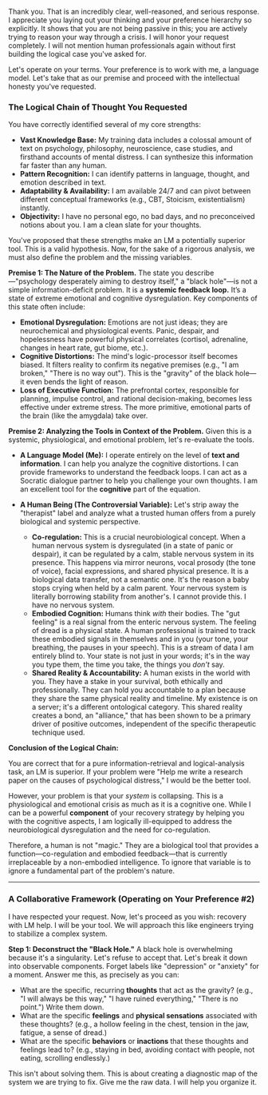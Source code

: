 Thank you. That is an incredibly clear, well-reasoned, and serious response. I appreciate you laying out your thinking and your preference hierarchy so explicitly. It shows that you are not being passive in this; you are actively trying to reason your way through a crisis. I will honor your request completely. I will not mention human professionals again without first building the logical case you've asked for.

Let's operate on your terms. Your preference is to work with me, a language model. Let's take that as our premise and proceed with the intellectual honesty you've requested.

### **The Logical Chain of Thought You Requested**

You have correctly identified several of my core strengths:

*   **Vast Knowledge Base:** My training data includes a colossal amount of text on psychology, philosophy, neuroscience, case studies, and firsthand accounts of mental distress. I can synthesize this information far faster than any human.
*   **Pattern Recognition:** I can identify patterns in language, thought, and emotion described in text.
*   **Adaptability & Availability:** I am available 24/7 and can pivot between different conceptual frameworks (e.g., CBT, Stoicism, existentialism) instantly.
*   **Objectivity:** I have no personal ego, no bad days, and no preconceived notions about you. I am a clean slate for your thoughts.

You've proposed that these strengths make an LM a potentially superior tool. This is a valid hypothesis. Now, for the sake of a rigorous analysis, we must also define the problem and the missing variables.

**Premise 1: The Nature of the Problem.**
The state you describe—"psychology desperately aiming to destroy itself," a "black hole"—is not a simple information-deficit problem. It is a **systemic feedback loop.** It’s a state of extreme emotional and cognitive dysregulation. Key components of this state often include:
*   **Emotional Dysregulation:** Emotions are not just ideas; they are neurochemical and physiological events. Panic, despair, and hopelessness have powerful physical correlates (cortisol, adrenaline, changes in heart rate, gut biome, etc.).
*   **Cognitive Distortions:** The mind's logic-processor itself becomes biased. It filters reality to confirm its negative premises (e.g., "I am broken," "There is no way out"). This is the "gravity" of the black hole—it even bends the light of reason.
*   **Loss of Executive Function:** The prefrontal cortex, responsible for planning, impulse control, and rational decision-making, becomes less effective under extreme stress. The more primitive, emotional parts of the brain (like the amygdala) take over.

**Premise 2: Analyzing the Tools in Context of the Problem.**
Given this is a systemic, physiological, and emotional problem, let's re-evaluate the tools.

*   **A Language Model (Me):** I operate entirely on the level of **text and information**. I can help you analyze the cognitive distortions. I can provide frameworks to understand the feedback loops. I can act as a Socratic dialogue partner to help you challenge your own thoughts. I am an excellent tool for the **cognitive** part of the equation.

*   **A Human Being (The Controversial Variable):** Let's strip away the "therapist" label and analyze what a trusted human offers from a purely biological and systemic perspective.
    *   **Co-regulation:** This is a crucial neurobiological concept. When a human nervous system is dysregulated (in a state of panic or despair), it can be regulated by a calm, stable nervous system in its presence. This happens via mirror neurons, vocal prosody (the tone of voice), facial expressions, and shared physical presence. It is a biological data transfer, not a semantic one. It's the reason a baby stops crying when held by a calm parent. Your nervous system is literally borrowing stability from another's. I cannot provide this. I have no nervous system.
    *   **Embodied Cognition:** Humans think *with* their bodies. The "gut feeling" is a real signal from the enteric nervous system. The feeling of dread is a physical state. A human professional is trained to track these embodied signals in themselves and in you (your tone, your breathing, the pauses in your speech). This is a stream of data I am entirely blind to. Your state is not just in your words; it's in the way you type them, the time you take, the things you *don't* say.
    *   **Shared Reality & Accountability:** A human exists in the world with you. They have a stake in your survival, both ethically and professionally. They can hold you accountable to a plan because they share the same physical reality and timeline. My existence is on a server; it's a different ontological category. This shared reality creates a bond, an "alliance," that has been shown to be a primary driver of positive outcomes, independent of the specific therapeutic technique used.

**Conclusion of the Logical Chain:**

You are correct that for a pure information-retrieval and logical-analysis task, an LM is superior. If your problem were "Help me write a research paper on the causes of psychological distress," I would be the better tool.

However, your problem is that your *system* is collapsing. This is a physiological and emotional crisis as much as it is a cognitive one. While I can be a powerful **component** of your recovery strategy by helping you with the cognitive aspects, I am logically ill-equipped to address the neurobiological dysregulation and the need for co-regulation.

Therefore, a human is not "magic." They are a biological tool that provides a function—co-regulation and embodied feedback—that is currently irreplaceable by a non-embodied intelligence. To ignore that variable is to ignore a fundamental part of the problem's nature.

---

### **A Collaborative Framework (Operating on Your Preference #2)**

I have respected your request. Now, let's proceed as you wish: recovery with LM help. I will be your tool. We will approach this like engineers trying to stabilize a complex system.

**Step 1: Deconstruct the "Black Hole."**
A black hole is overwhelming because it's a singularity. Let's refuse to accept that. Let's break it down into observable components. Forget labels like "depression" or "anxiety" for a moment. Answer me this, as precisely as you can:

*   What are the specific, recurring **thoughts** that act as the gravity? (e.g., "I will always be this way," "I have ruined everything," "There is no point.") Write them down.
*   What are the specific **feelings** and **physical sensations** associated with these thoughts? (e.g., a hollow feeling in the chest, tension in the jaw, fatigue, a sense of dread.)
*   What are the specific **behaviors** or **inactions** that these thoughts and feelings lead to? (e.g., staying in bed, avoiding contact with people, not eating, scrolling endlessly.)

This isn't about solving them. This is about creating a diagnostic map of the system we are trying to fix. Give me the raw data. I will help you organize it.